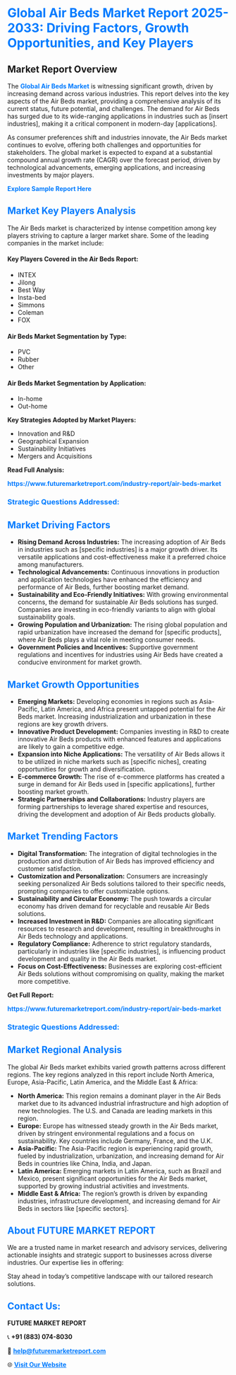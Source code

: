 <h1 style="color: #007BFF;">Global Air Beds Market Report 2025-2033: Driving Factors, Growth Opportunities, and Key Players</h1>

<section id="overview">
<h2>Market Report Overview</h2>
<p>The <a href="https://www.futuremarketreport.com/industry-report/air-beds-market" style="color: #007BFF; text-decoration: none;"><strong>Global Air Beds Market</strong></a> is witnessing significant growth, driven by increasing demand across various industries. This report delves into the key aspects of the Air Beds market, providing a comprehensive analysis of its current status, future potential, and challenges. The demand for Air Beds has surged due to its wide-ranging applications in industries such as [insert industries], making it a critical component in modern-day [applications].</p>
<p>As consumer preferences shift and industries innovate, the Air Beds market continues to evolve, offering both challenges and opportunities for stakeholders. The global market is expected to expand at a substantial compound annual growth rate (CAGR) over the forecast period, driven by technological advancements, emerging applications, and increasing investments by major players.</p>
</section>

<section id="overview">
<p><a href="https://www.futuremarketreport.com/request-sample/reportId=26450" style="color: #007BFF; text-decoration: none;"><strong>Explore Sample Report Here</strong></a></p>
</section>

<section id="key-players">
<h2 style="color: #007BFF;">Market Key Players Analysis</h2>
<p>The Air Beds market is characterized by intense competition among key players striving to capture a larger market share. Some of the leading companies in the market include:</p>
<h4>Key Players Covered in the Air Beds Report:</h4>
<ul><li>INTEX</li><li>Jilong</li><li>Best Way</li><li>Insta-bed</li><li>Simmons</li><li>Coleman</li><li>FOX</li></ul>
<h4>Air Beds Market Segmentation by Type:</h4>
<ul><li>PVC</li><li>Rubber</li><li>Other</li></ul>

<h4>Air Beds Market Segmentation by Application:</h4>
<ul><li>In-home</li><li>Out-home</li></ul>
<p><strong>Key Strategies Adopted by Market Players:</strong></p>
<ul>
<li>Innovation and R&D</li>
<li>Geographical Expansion</li>
<li>Sustainability Initiatives</li>
<li>Mergers and Acquisitions</li>
</ul>
</section>

<section>
<p><strong>Read Full Analysis: </strong></p><a href="https://www.futuremarketreport.com/industry-report/air-beds-market" style="color: #007BFF; text-decoration: none;"><strong>https://www.futuremarketreport.com/industry-report/air-beds-market</strong></a>
<h3 style="color: #007BFF;">Strategic Questions Addressed:</h3>
</section>

<section id="driving-factors">
<h2 style="color: #007BFF;">Market Driving Factors</h2>
<ul>
<li><strong>Rising Demand Across Industries:</strong> The increasing adoption of Air Beds in industries such as [specific industries] is a major growth driver. Its versatile applications and cost-effectiveness make it a preferred choice among manufacturers.</li>
<li><strong>Technological Advancements:</strong> Continuous innovations in production and application technologies have enhanced the efficiency and performance of Air Beds, further boosting market demand.</li>
<li><strong>Sustainability and Eco-Friendly Initiatives:</strong> With growing environmental concerns, the demand for sustainable Air Beds solutions has surged. Companies are investing in eco-friendly variants to align with global sustainability goals.</li>
<li><strong>Growing Population and Urbanization:</strong> The rising global population and rapid urbanization have increased the demand for [specific products], where Air Beds plays a vital role in meeting consumer needs.</li>
<li><strong>Government Policies and Incentives:</strong> Supportive government regulations and incentives for industries using Air Beds have created a conducive environment for market growth.</li>
</ul>
</section>

<section id="growth-opportunities">
<h2 style="color: #007BFF;">Market Growth Opportunities</h2>
<ul>
<li><strong>Emerging Markets:</strong> Developing economies in regions such as Asia-Pacific, Latin America, and Africa present untapped potential for the Air Beds market. Increasing industrialization and urbanization in these regions are key growth drivers.</li>
<li><strong>Innovative Product Development:</strong> Companies investing in R&D to create innovative Air Beds products with enhanced features and applications are likely to gain a competitive edge.</li>
<li><strong>Expansion into Niche Applications:</strong> The versatility of Air Beds allows it to be utilized in niche markets such as [specific niches], creating opportunities for growth and diversification.</li>
<li><strong>E-commerce Growth:</strong> The rise of e-commerce platforms has created a surge in demand for Air Beds used in [specific applications], further boosting market growth.</li>
<li><strong>Strategic Partnerships and Collaborations:</strong> Industry players are forming partnerships to leverage shared expertise and resources, driving the development and adoption of Air Beds products globally.</li>
</ul>
</section>

<section id="trending-factors">
<h2 style="color: #007BFF;">Market Trending Factors</h2>
<ul>
<li><strong>Digital Transformation:</strong> The integration of digital technologies in the production and distribution of Air Beds has improved efficiency and customer satisfaction.</li>
<li><strong>Customization and Personalization:</strong> Consumers are increasingly seeking personalized Air Beds solutions tailored to their specific needs, prompting companies to offer customizable options.</li>
<li><strong>Sustainability and Circular Economy:</strong> The push towards a circular economy has driven demand for recyclable and reusable Air Beds solutions.</li>
<li><strong>Increased Investment in R&D:</strong> Companies are allocating significant resources to research and development, resulting in breakthroughs in Air Beds technology and applications.</li>
<li><strong>Regulatory Compliance:</strong> Adherence to strict regulatory standards, particularly in industries like [specific industries], is influencing product development and quality in the Air Beds market.</li>
<li><strong>Focus on Cost-Effectiveness:</strong> Businesses are exploring cost-efficient Air Beds solutions without compromising on quality, making the market more competitive.</li>
</ul>
</section>

<section>
<p><strong>Get Full Report: </strong></p><a href="https://www.futuremarketreport.com/industry-report/air-beds-market" style="color: #007BFF; text-decoration: none;"><strong>https://www.futuremarketreport.com/industry-report/air-beds-market</strong></a>
<h3 style="color: #007BFF;">Strategic Questions Addressed:</h3>
</section>


<section id="regional-analysis">
<h2 style="color: #007BFF;">Market Regional Analysis</h2>
<p>The global Air Beds market exhibits varied growth patterns across different regions. The key regions analyzed in this report include North America, Europe, Asia-Pacific, Latin America, and the Middle East & Africa:</p>
<ul>
<li><strong>North America:</strong> This region remains a dominant player in the Air Beds market due to its advanced industrial infrastructure and high adoption of new technologies. The U.S. and Canada are leading markets in this region.</li>
<li><strong>Europe:</strong> Europe has witnessed steady growth in the Air Beds market, driven by stringent environmental regulations and a focus on sustainability. Key countries include Germany, France, and the U.K.</li>
<li><strong>Asia-Pacific:</strong> The Asia-Pacific region is experiencing rapid growth, fueled by industrialization, urbanization, and increasing demand for Air Beds in countries like China, India, and Japan.</li>
<li><strong>Latin America:</strong> Emerging markets in Latin America, such as Brazil and Mexico, present significant opportunities for the Air Beds market, supported by growing industrial activities and investments.</li>
<li><strong>Middle East & Africa:</strong> The region’s growth is driven by expanding industries, infrastructure development, and increasing demand for Air Beds in sectors like [specific sectors].</li>
</ul>
</section>

<footer>
<h2 style="color: #007BFF;">About FUTURE MARKET REPORT</h2>
<p>We are a trusted name in market research and advisory services, delivering actionable insights and strategic support to businesses across diverse industries. Our expertise lies in offering:</p>

<p>Stay ahead in today’s competitive landscape with our tailored research solutions.</p>

<h2 style="color: #007BFF;">Contact Us:</h2>
<p><strong>FUTURE MARKET REPORT</strong></p>
<p>📞 <strong>+91 (883) 074-8030</strong></p>
<p>📧 <strong><a href="mailto:help@futuremarketreport.com" style="color: #007BFF;">help@futuremarketreport.com</a></strong></p>
<p>🌐 <strong><a href="https://www.futuremarketreport.com/" style="color: #007BFF;">Visit Our Website</a></strong></p>
</footer>